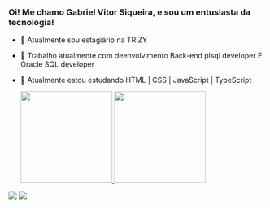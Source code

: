 ### Oi! Me chamo Gabriel Vitor Siqueira, e sou um entusiasta da tecnologia!

- 🔭 Atualmente sou estagiário na TRIZY
- 💼 Trabalho atualmente com deenvolvimento Back-end plsql developer E Oracle SQL developer
- 🌱 Atualmente estou estudando HTML | CSS | JavaScript | TypeScript 
 
  <div>
  <a href="https://github.com/FrCorrea">
  <img height="180em" src="https://github-readme-stats.vercel.app/api?username=Gabrielvsiqueira&show_icons=true&theme=merko&include_all_commits=true&count_private=true"/>
  <img height="180em" src="https://github-readme-stats.vercel.app/api/top-langs/?username=Gabrielvsiqueira&layout=compact&langs_count=7&theme=merko"/>
</div>
   
</div>
  <a href="https://www.instagram.com/gvsiqueira_/" target="_blank"><img src="https://img.shields.io/badge/-Instagram-%23E4405F?style=for-the-badge&logo=instagram&logoColor=white" target="_blank"></a>
   <a href="https://www.linkedin.com/in/gabriel-vitor-siqueira-103717217/" target="_blank"><img src="https://img.shields.io/badge/-LinkedIn-%230077B5?style=for-the-badge&logo=linkedin&logoColor=white" target="_blank"></a> 
</div>

 


  
  </div>
 
